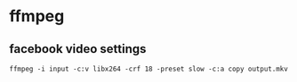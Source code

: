 # ffmpeg

## facebook video settings

```ffmpeg -i input -c:v libx264 -crf 18 -preset slow -c:a copy output.mkv```
